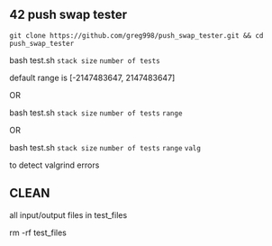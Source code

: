 42 push swap tester
-------------------------------------------------------------------------------------------

```git clone https://github.com/greg998/push_swap_tester.git && cd push_swap_tester```

bash test.sh `stack size` `number of tests`

default range is [-2147483647, 2147483647]

OR

bash test.sh `stack size` `number of tests` `range`

OR
 
bash test.sh `stack size` `number of tests` `range` `valg`

to detect valgrind errors

CLEAN
-------------------------------------------------------------------------------------------

all input/output files in test_files

rm -rf test_files
